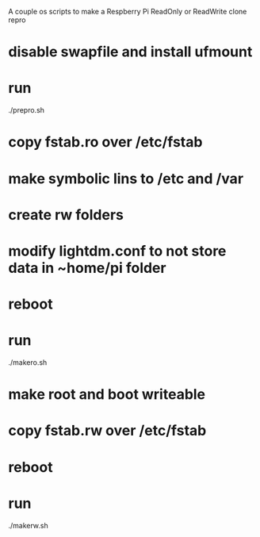 A couple os scripts to make a Respberry Pi ReadOnly or ReadWrite
clone repro
# disable swapfile and install ufmount
# run
./prepro.sh 

# copy fstab.ro over /etc/fstab
# make symbolic lins to /etc and /var
# create rw folders
# modify lightdm.conf to not store data in ~home/pi folder
# reboot
# run
./makero.sh

# make root and boot writeable
# copy fstab.rw over /etc/fstab
# reboot
# run
./makerw.sh
